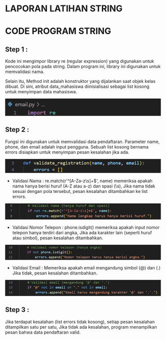 # LAPORAN LATIHAN STRING

# CODE PROGRAM STRING

## Step 1 :

Kode ini mengimpor library re (regular expression) yang digunakan untuk pencocokan pola pada string. Dalam program ini, library ini digunakan untuk memvalidasi nama.

Selain itu, Method init adalah konstruktor yang dijalankan saat objek kelas dibuat. Di sini, atribut data_mahasiswa diinisialisasi sebagai list kosong untuk menyimpan data mahasiswa.

![gambar](https://github.com/M-Rakha/labpy09/blob/4e22f64f49eb736a4b82b55b0ccab5e2d2e8d7d6/Cuplikan%20layar%202025-01-03%20184453.png)

## Step 2 :

Fungsi ini digunakan untuk memvalidasi data pendaftaran. Parameter name, phone, dan email adalah input pengguna. Sebuah list kosong bernama errors disiapkan untuk menyimpan pesan kesalahan jika ada.

![gambar](https://github.com/M-Rakha/labpy09/blob/3354ebbd78634aaa4d46f2fb3be4c4a3391900d6/Cuplikan%20layar%202025-01-03%20185122.png)

- Validasi Nama : re.match(r'^[A-Za-z\s]+$', name) memeriksa apakah nama hanya berisi huruf (A-Z atau a-z) dan spasi (\s), Jika nama tidak sesuai dengan pola tersebut, pesan kesalahan ditambahkan ke list errors.

![gambar](https://github.com/M-Rakha/labpy09/blob/5f7c307113caeadec3ae06c476fa1d21106f8c40/Cuplikan%20layar%202025-01-03%20185440.png)

- Validasi Nomor Telepon : phone.isdigit() memeriksa apakah input nomor telepon hanya terdiri dari angka, Jika ada karakter lain (seperti huruf atau simbol), pesan kesalahan ditambahkan.

![gambar](https://github.com/M-Rakha/labpy09/blob/3b232cc99b9c976e4c462f579e9d32e5a4ff6f3e/Cuplikan%20layar%202025-01-03%20185835.png)

- Validasi Email : Memeriksa apakah email mengandung simbol (@) dan (.) Jika tidak, pesan kesalahan ditambahkan.

![gambar](https://github.com/M-Rakha/labpy09/blob/b99617dc866bc0bb3d1777502a19fc1552751371/Cuplikan%20layar%202025-01-03%20190103.png)

## Step 3 :

Jika terdapat kesalahan (list errors tidak kosong), setiap pesan kesalahan ditampilkan satu per satu, Jika tidak ada kesalahan, program menampilkan pesan bahwa data pendaftaran valid.






